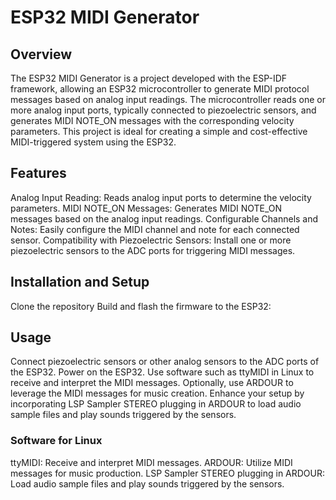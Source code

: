 # ESP32 MIDI Generator
## Overview
The ESP32 MIDI Generator is a project developed with the ESP-IDF framework, allowing an ESP32 microcontroller to generate MIDI protocol messages based on analog input readings. The microcontroller reads one or more analog input ports, typically connected to piezoelectric sensors, and generates MIDI NOTE_ON messages with the corresponding velocity parameters. This project is ideal for creating a simple and cost-effective MIDI-triggered system using the ESP32.

## Features
Analog Input Reading: Reads analog input ports to determine the velocity parameters.
MIDI NOTE_ON Messages: Generates MIDI NOTE_ON messages based on the analog input readings.
Configurable Channels and Notes: Easily configure the MIDI channel and note for each connected sensor.
Compatibility with Piezoelectric Sensors: Install one or more piezoelectric sensors to the ADC ports for triggering MIDI messages.


## Installation and Setup
Clone the repository
Build and flash the firmware to the ESP32:

## Usage

Connect piezoelectric sensors or other analog sensors to the ADC ports of the ESP32.
Power on the ESP32.
Use software such as ttyMIDI in Linux to receive and interpret the MIDI messages.
Optionally, use ARDOUR to leverage the MIDI messages for music creation.
Enhance your setup by incorporating LSP Sampler STEREO plugging in ARDOUR to load audio sample files and play sounds triggered by the sensors.

### Software for Linux
ttyMIDI: Receive and interpret MIDI messages.
ARDOUR: Utilize MIDI messages for music production.
LSP Sampler STEREO plugging in ARDOUR: Load audio sample files and play sounds triggered by the sensors.
